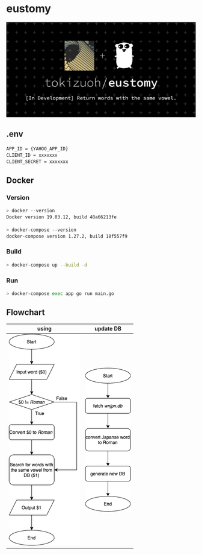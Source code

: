 # eustomy
  
![](./docs/eustomy.png)
  
## .env
  
```bash
APP_ID = {YAHOO_APP_ID}
CLIENT_ID = xxxxxxx
CLIENT_SECRET = xxxxxxx
```
  
## Docker
  
### Version

```bash
> docker --version
Docker version 19.03.12, build 48a66213fe

> docker-compose --version
docker-compose version 1.27.2, build 18f557f9
```
  
### Build
  
```bash
> docker-compose up --build -d
```
  
### Run
  
```bash
> docker-compose exec app go run main.go
```
## Flowchart
  
|  using                            |  update DB                     |
| --------------------------------- | ------------------------------ |
|  ![](./docs/flowchart_using.png)  |  ![](./docs/flowchart_db.png)  |
  